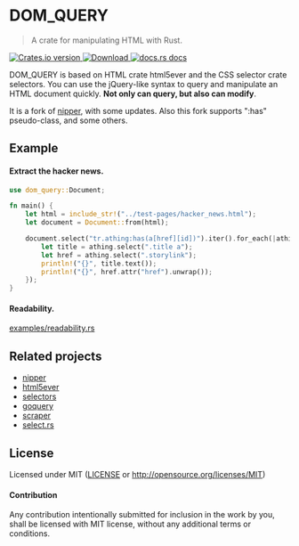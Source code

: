 
# DOM_QUERY

> A crate for manipulating HTML with Rust.

<div>
  <!-- Crates version -->
  <a href="https://crates.io/crates/dom_query">
    <img src="https://img.shields.io/crates/v/dom_query.svg?style=flat-square"
    alt="Crates.io version" />
  </a>
  <!-- Downloads -->
  <a href="https://crates.io/crates/dom_query">
    <img src="https://img.shields.io/crates/d/dom_query.svg?style=flat-square"
      alt="Download" />
  </a>
  <!-- docs.rs docs -->
  <a href="https://docs.rs/dom_query">
    <img src="https://img.shields.io/badge/docs-latest-blue.svg?style=flat-square"
      alt="docs.rs docs" />
  </a>
</div>


DOM_QUERY is based on HTML crate html5ever and the CSS selector crate selectors. You can use the jQuery-like syntax to query and manipulate an HTML document quickly. **Not only can query, but also can modify**.

It is a fork of [nipper](https://crates.io/crates/nipper), with some updates. Also this fork supports ":has" pseudo-class, and some others.

## Example

#### Extract the hacker news.

```rust
use dom_query::Document;

fn main() {
    let html = include_str!("../test-pages/hacker_news.html");
    let document = Document::from(html);

    document.select("tr.athing:has(a[href][id])").iter().for_each(|athing| {
        let title = athing.select(".title a");
        let href = athing.select(".storylink");
        println!("{}", title.text());
        println!("{}", href.attr("href").unwrap());
    });
}
```

#### Readability. 
[examples/readability.rs](./examples/readability.rs)

## Related projects

* [nipper](https://crates.io/crates/nipper)
* [html5ever](https://crates.io/crates/html5ever)
* [selectors](https://crates.io/crates/selectors)
* [goquery](https://godoc.org/github.com/PuerkitoBio/goquery)
* [scraper](https://crates.io/crates/scraper)
* [select.rs](https://crates.io/crates/select)


## License

Licensed under MIT ([LICENSE](LICENSE) or http://opensource.org/licenses/MIT)


#### Contribution

Any contribution intentionally submitted for inclusion in the work by you, shall be
licensed with MIT license, without any additional terms or conditions.
